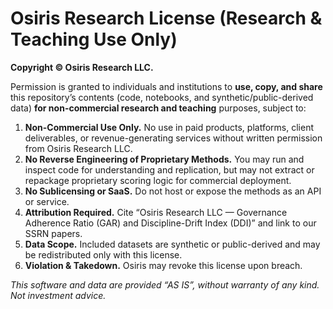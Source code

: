 # Osiris Research License (Research & Teaching Use Only)

**Copyright © Osiris Research LLC.**

Permission is granted to individuals and institutions to **use, copy, and share** this repository’s contents (code, notebooks, and synthetic/public-derived data) **for non-commercial research and teaching** purposes, subject to:

1. **Non-Commercial Use Only.** No use in paid products, platforms, client deliverables, or revenue-generating services without written permission from Osiris Research LLC.
2. **No Reverse Engineering of Proprietary Methods.** You may run and inspect code for understanding and replication, but may not extract or repackage proprietary scoring logic for commercial deployment.
3. **No Sublicensing or SaaS.** Do not host or expose the methods as an API or service.
4. **Attribution Required.** Cite “Osiris Research LLC — Governance Adherence Ratio (GAR) and Discipline-Drift Index (DDI)” and link to our SSRN papers.
5. **Data Scope.** Included datasets are synthetic or public-derived and may be redistributed only with this license.
6. **Violation & Takedown.** Osiris may revoke this license upon breach.

*This software and data are provided “AS IS”, without warranty of any kind. Not investment advice.*
